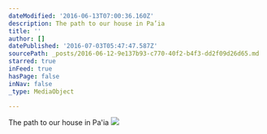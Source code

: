 ```yaml
---
dateModified: '2016-06-13T07:00:36.160Z'
description: The path to our house in Pa’ia
title: ''
author: []
datePublished: '2016-07-03T05:47:47.587Z'
sourcePath: _posts/2016-06-12-9e137b93-c770-40f2-b4f3-dd2f09d26d65.md
starred: true
inFeed: true
hasPage: false
inNav: false
_type: MediaObject

---
```

The path to our house in Pa'ia
![](https://the-grid-user-content.s3-us-west-2.amazonaws.com/ce34c6fb-8365-4332-9a86-2ad15282d21c.jpg)